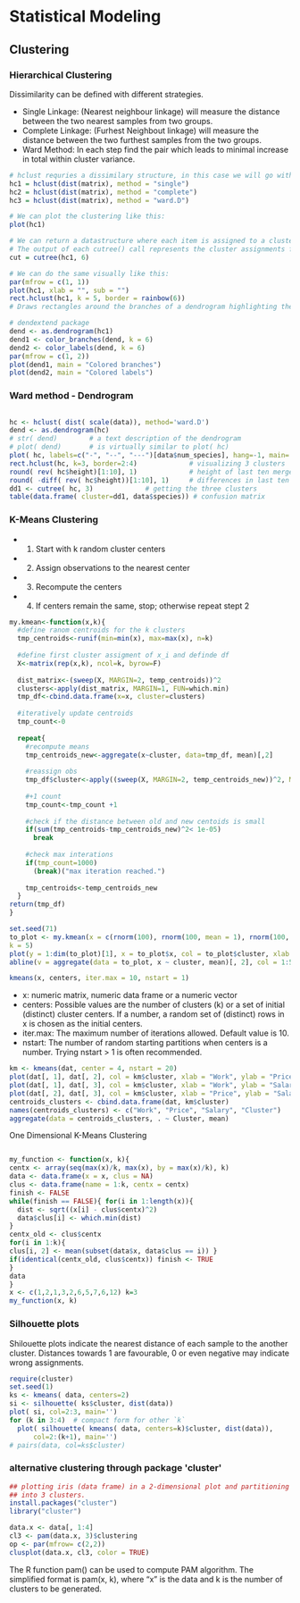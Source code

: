 # Statistical Modeling

## Clustering





### Hierarchical Clustering
Dissimilarity can be defined with different strategies.

- Single Linkage: (Nearest neighbour linkage) will measure the distance between the two nearest samples from two groups.
- Complete Linkage: (Furhest Neighbout linkage) will measure the distance between the two furthest samples from the two groups.
- Ward Method: In each step find the pair which leads to minimal increase in total within cluster variance.

```R
# hclust requries a dissimilary structure, in this case we will go with dist which computes the eulerian distance between all the rows of the input matrix
hc1 = hclust(dist(matrix), method = "single")
hc2 = hclust(dist(matrix), method = "complete")
hc3 = hclust(dist(matrix), method = "ward.D")

# We can plot the clustering like this:
plot(hc1)

# We can return a datastructure where each item is assigned to a cluster, provided number of clusters
# The output of each cutree() call represents the cluster assignments for each observation in the original dataset.
cut = cutree(hc1, 6)

# We can do the same visually like this:
par(mfrow = c(1, 1))
plot(hc1, xlab = "", sub = "")
rect.hclust(hc1, k = 5, border = rainbow(6))
# Draws rectangles around the branches of a dendrogram highlighting the corresponding clusters. First the dendrogram is cut at a certain level, then a rectangle is drawn around selected branches.

# dendextend package
dend <- as.dendrogram(hc1)
dend1 <- color_branches(dend, k = 6)
dend2 <- color_labels(dend, k = 6)
par(mfrow = c(1, 2))
plot(dend1, main = "Colored branches")
plot(dend2, main = "Colored labels")
```

### Ward method - Dendrogram
```R

hc <- hclust( dist( scale(data)), method='ward.D')
dend <- as.dendrogram(hc)
# str( dend)        # a text description of the dendrogram
# plot( dend)       # is virtually similar to plot( hc)
plot( hc, labels=c("-", "--", "---")[data$num_species], hang=-1, main='')
rect.hclust(hc, k=3, border=2:4)             # visualizing 3 clusters
round( rev( hc$height)[1:10], 1)             # height of last ten merges
round( -diff( rev( hc$height))[1:10], 1)     # differences in last ten merges
dd1 <- cutree( hc, 3)             # getting the three clusters
table(data.frame( cluster=dd1, data$species)) # confusion matrix
```






### K-Means Clustering

- 1) Start with k random cluster centers
- 2) Assign observations to the nearest center
- 3) Recompute the centers
- 4) If centers remain the same, stop; otherwise repeat stept 2


```R
my.kmean<-function(x,k){
  #define ranom centroids for the k clusters
  tmp_centroids<-runif(min=min(x), max=max(x), n=k)
  
  #define first cluster assigment of x_i and definde df
  X<-matrix(rep(x,k), ncol=k, byrow=F)
  
  dist_matrix<-(sweep(X, MARGIN=2, temp_centroids))^2
  clusters<-apply(dist_matrix, MARGIN=1, FUN=which.min)
  tmp_df<-cbind.data.frame(x=x, cluster=clusters)
  
  #iteratively update centroids
  tmp_count<-0
  
  repeat{
    #recompute means
    tmp_centroids_new<-aggregate(x~cluster, data=tmp_df, mean)[,2]
    
    #reassign obs
    tmp_df$cluster<-apply((sweep(X, MARGIN=2, temp_centroids_new))^2, MARGIN=1, FUN=which.min)
    
    #+1 count
    tmp_count<-tmp_count +1
    
    #check if the distance between old and new centoids is small
    if(sum(tmp_centroids-tmp_centroids_new)^2< 1e-05)
      break
      
    #check max interations
    if(tmp_count=1000)
      (break)("max iteration reached.")
      
    tmp_centroids<-temp_centroids_new
  }
return(tmp_df)
}


```


```R
set.seed(71)
to_plot <- my.kmean(x = c(rnorm(100), rnorm(100, mean = 1), rnorm(100, mean = 2)),
k = 5)
plot(y = 1:dim(to_plot)[1], x = to_plot$x, col = to_plot$cluster, xlab = "x", ylab = " ")
abline(v = aggregate(data = to_plot, x ~ cluster, mean)[, 2], col = 1:5, lty = 2)
```


```R
kmeans(x, centers, iter.max = 10, nstart = 1)

```

- x: numeric matrix, numeric data frame or a numeric vector
- centers: Possible values are the number of clusters (k) or a set of initial (distinct) cluster centers. If a number, a random set of (distinct) rows     in   x is chosen as the initial centers.
- iter.max: The maximum number of iterations allowed. Default value is 10.
- nstart: The number of random starting partitions when centers is a number. Trying nstart > 1 is often recommended.







```R
km <- kmeans(dat, center = 4, nstart = 20)
plot(dat[, 1], dat[, 2], col = km$cluster, xlab = "Work", ylab = "Price")
plot(dat[, 1], dat[, 3], col = km$cluster, xlab = "Work", ylab = "Salary")
plot(dat[, 2], dat[, 3], col = km$cluster, xlab = "Price", ylab = "Salary")
centroids_clusters <- cbind.data.frame(dat, km$cluster)
names(centroids_clusters) <- c("Work", "Price", "Salary", "Cluster")
aggregate(data = centroids_clusters, . ~ Cluster, mean)
````


One Dimensional K-Means Clustering

```R

my_function <- function(x, k){
centx <- array(seq(max(x)/k, max(x), by = max(x)/k), k)
data <- data.frame(x = x, clus = NA)
clus <- data.frame(name = 1:k, centx = centx)
finish <- FALSE
while(finish == FALSE){ for(i in 1:length(x)){
  dist <- sqrt((x[i] - clus$centx)^2)
  data$clus[i] <- which.min(dist)
}
centx_old <- clus$centx
for(i in 1:k){
clus[i, 2] <- mean(subset(data$x, data$clus == i)) }
if(identical(centx_old, clus$centx)) finish <- TRUE
}
data
}
x <- c(1,2,1,3,2,6,5,7,6,12) k=3
my_function(x, k)


```




### Silhouette plots

Shilouette plots indicate the nearest distance of each sample to the another cluster. Distances towards 1 are favourable, 0 or even negative may indicate wrong assignments.


```R
require(cluster)
set.seed(1)
ks <- kmeans( data, centers=2)
si <- silhouette( ks$cluster, dist(data))
plot( si, col=2:3, main='')
for (k in 3:4)  # compact form for other `k`
  plot( silhouette( kmeans( data, centers=k)$cluster, dist(data)), 
      col=2:(k+1), main='')
# pairs(data, col=ks$cluster)
```

### alternative clustering through package 'cluster'
```R
## plotting iris (data frame) in a 2-dimensional plot and partitioning
## into 3 clusters.
install.packages("cluster")
library("cluster")

data.x <- data[, 1:4]
cl3 <- pam(data.x, 3)$clustering
op <- par(mfrow= c(2,2))
clusplot(data.x, cl3, color = TRUE)
```
The R function pam() can be used to compute PAM algorithm. The simplified format is pam(x, k), where “x” is the data and k is the number of clusters to be generated.



